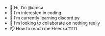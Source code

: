 - 👋 Hi, I’m @qmca
- 👀 I’m interested in coding
- 🌱 I’m currently learning discord.py
- 💞️ I’m looking to collaborate on nothing really
- 📫 How to reach me Fleecxa#1111

